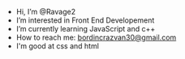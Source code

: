 - Hi, I’m @Ravage2
- I’m interested in Front End Developement
- I’m currently learning JavaScript and c++
- How to reach me: bordincrazvan30@gmail.com
- I'm good at css and html

<!---
Ravage2/Ravage2 is a ✨ special ✨ repository because its `README.md` (this file) appears on your GitHub profile.
You can click the Preview link to take a look at your changes.


